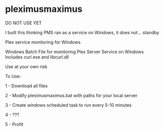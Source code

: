 # pleximusmaximus
DO NOT USE YET

I built this thinking PMS ran as a service on Windows, it does not... standby

Plex service monitoring for Windows

Windows Batch File for monitoring Plex Server Service on Windows
Includes curl.exe and libcurl.dll

Use at your own risk

To Use:

1 - Download all files

2 - Modify pleximusmaximus.bat with paths for your local server

3 - Create windows scheduled task to run every 5-10 minutes

4 - ???

5 - Profit
